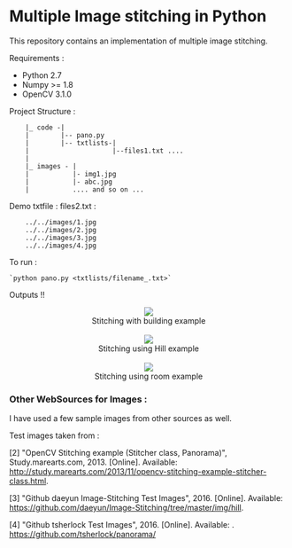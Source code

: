 # Multiple Image stitching in Python

This repository contains an implementation of multiple image stitching. 

Requirements : 

- Python 2.7
- Numpy >= 1.8 
- OpenCV 3.1.0 


Project Structure : 
	
		|_ code -|
		|		 |-- pano.py
		|		 |-- txtlists-|
		|		 			  |--files1.txt .... 
		|	
		|_ images - |
		|			|- img1.jpg
		|			|- abc.jpg 
		|			.... and so on ... 

Demo txtfile : 
files2.txt :

        ../../images/1.jpg
        ../../images/2.jpg
        ../../images/3.jpg
        ../../images/4.jpg

To run : 

    `python pano.py <txtlists/filename_.txt>`


Outputs !! 

<center>
<img src="code/output/stitching/test.jpg" ><br>
<caption>Stitching with building example</caption>
<br><br>
<img src="code/output/stitching/test12.jpg"><br>
<caption>Stitching using Hill example</caption>
<br><br>
<img src="code/output/stitching/test1.jpg" ><br>
<caption>Stitching using room example</caption>
<br>
</center>

### Other WebSources for Images : 
I have used a few sample images from other sources as well.

Test images taken from :

[2] "OpenCV Stitching example (Stitcher class, Panorama)", Study.marearts.com, 2013. [Online]. Available: http://study.marearts.com/2013/11/opencv-stitching-example-stitcher-class.html.

[3] "Github daeyun Image-Stitching Test Images", 2016. [Online]. Available: https://github.com/daeyun/Image-Stitching/tree/master/img/hill. 

[4] "Github tsherlock Test Images", 2016. [Online]. Available: .  https://github.com/tsherlock/panorama/